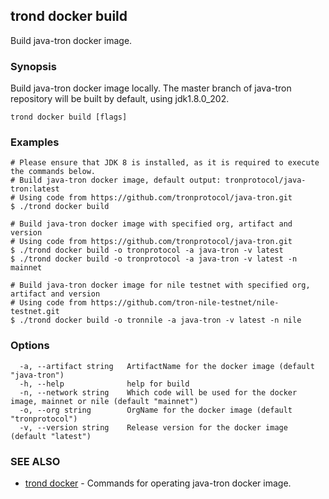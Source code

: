 ## trond docker build

Build java-tron docker image.

### Synopsis

Build java-tron docker image locally. The master branch of java-tron repository will be built by default, using jdk1.8.0_202.


```
trond docker build [flags]
```

### Examples

```
# Please ensure that JDK 8 is installed, as it is required to execute the commands below.
# Build java-tron docker image, default output: tronprotocol/java-tron:latest
# Using code from https://github.com/tronprotocol/java-tron.git
$ ./trond docker build

# Build java-tron docker image with specified org, artifact and version
# Using code from https://github.com/tronprotocol/java-tron.git
$ ./trond docker build -o tronprotocol -a java-tron -v latest
$ ./trond docker build -o tronprotocol -a java-tron -v latest -n mainnet

# Build java-tron docker image for nile testnet with specified org, artifact and version
# Using code from https://github.com/tron-nile-testnet/nile-testnet.git
$ ./trond docker build -o tronnile -a java-tron -v latest -n nile

```

### Options

```
  -a, --artifact string   ArtifactName for the docker image (default "java-tron")
  -h, --help              help for build
  -n, --network string    Which code will be used for the docker image, mainnet or nile (default "mainnet")
  -o, --org string        OrgName for the docker image (default "tronprotocol")
  -v, --version string    Release version for the docker image (default "latest")
```

### SEE ALSO

* [trond docker](trond_docker.md)	 - Commands for operating java-tron docker image.
